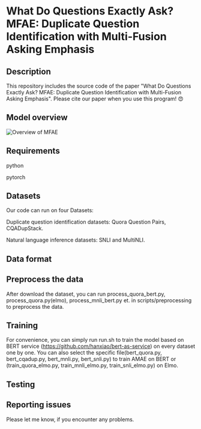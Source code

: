 # What Do Questions Exactly Ask? MFAE: Duplicate Question Identification with Multi-Fusion Asking Emphasis

## Description
This repository includes the source code of the paper "What Do Questions Exactly Ask? MFAE: Duplicate Question Identification with Multi-Fusion Asking Emphasis". Please cite our paper when you use this program! 😍

## Model overview
![Overview of MFAE](https://i.loli.net/2019/10/12/eSbyd2jfRtZnIQA.png)

## Requirements
python

pytorch

## Datasets
Our code can run on four Datasets:

Duplicate question identification datasets: Quora Question Pairs, CQADupStack.

Natural language inference datasets: SNLI and MultiNLI.

## Data format

## Preprocess the data
After download the dataset, you can run process_quora_bert.py, process_quora.py(elmo), process_mnli_bert.py et. in scripts/preprocessing to preprocess the data.

## Training
For convenience, you can simply run run.sh to train the model based on BERT service (https://github.com/hanxiao/bert-as-service) on every dataset one by one.
You can also select the specific file(bert_quora.py, bert_cqadup.py,
bert_mnli.py, bert_snli.py) to train AMAE on BERT or (train_quora_elmo.py, train_mnli_elmo.py, train_snli_elmo.py) on Elmo.
## Testing

## Reporting issues
Please let me know, if you encounter any problems.
